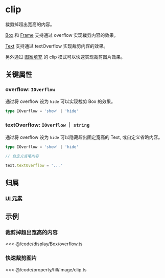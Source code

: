 <script setup>
import Case from '/component/Case.vue'
</script>

# clip

裁剪掉超出宽高的内容。

[Box](../display/Box.md) 和 [Frame](../display/Frame.md) 支持通过 overflow 实现裁剪内容的效果。

[Text](../display/Text.md) 支持通过 textOverflow 实现裁剪内容的效果。

另外通过 [图案填充](/reference/UI/paint/image.md#clip-裁剪模式属性) 的 clip 模式可以快速实现裁剪图片效果。

## 关键属性

### overflow: `IOverflow`

通过将 overflow 设为 `hide` 可以实现裁剪 Box 的效果。

```ts
type IOverflow = 'show' | 'hide'
```

### textOverflow: `IOverflow` ｜ `string`

通过将 overflow 设为 `hide` 可以隐藏超出固定宽高的 Text, 或自定义省略内容。

```ts
type IOverflow = 'show' | 'hide'

// 自定义省略内容

text.textOverflow = '...'
```

## 归属

### [UI 元素](/reference/display/UI.md)

## 示例

<case name="Box" index=1 editor=false></case>

### 裁剪掉超出宽高的内容

<<< @/code/display/Box/overflow.ts

<case name="ImageFill" index=4 editor=false></case>

### 快速裁剪图片

<<< @/code/property/fill/image/clip.ts
